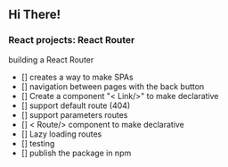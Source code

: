 ## Hi There! 

### React projects: React Router 

building a React Router

- [] creates a way to make SPAs
- [] navigation between pages with the back button
- [] Create a component "< Link/>" to make declarative
- [] support default route (404)
- [] support parameters routes
- [] < Route/> component to make declarative
- [] Lazy loading routes 
- [] testing
- [] publish the package in npm 
